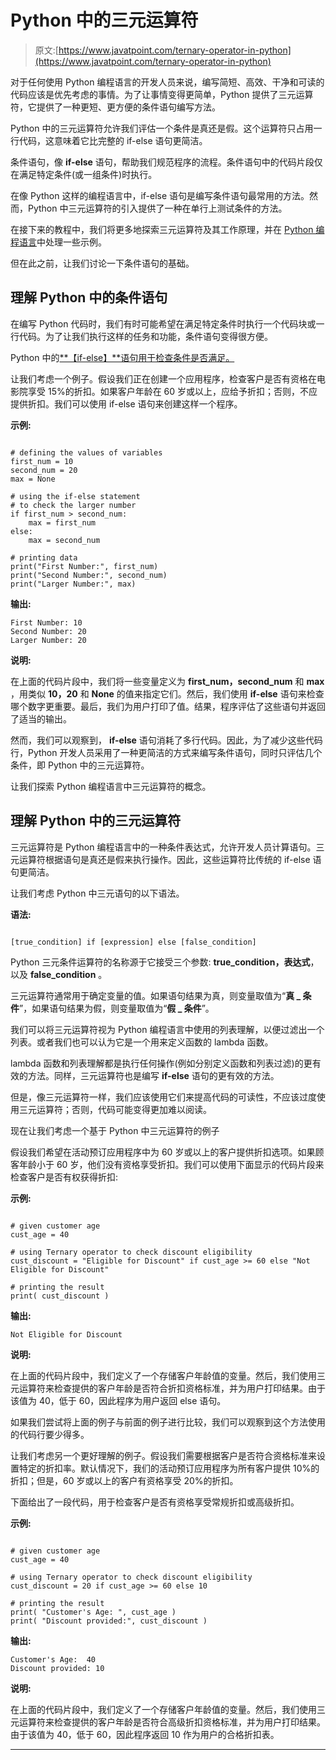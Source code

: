 # Python 中的三元运算符

> 原文:[https://www.javatpoint.com/ternary-operator-in-python](https://www.javatpoint.com/ternary-operator-in-python)

对于任何使用 Python 编程语言的开发人员来说，编写简短、高效、干净和可读的代码应该是优先考虑的事情。为了让事情变得更简单，Python 提供了三元运算符，它提供了一种更短、更方便的条件语句编写方法。

Python 中的三元运算符允许我们评估一个条件是真还是假。这个运算符只占用一行代码，这意味着它比完整的 if-else 语句更简洁。

条件语句，像 **if-else** 语句，帮助我们规范程序的流程。条件语句中的代码片段仅在满足特定条件(或一组条件)时执行。

在像 Python 这样的编程语言中，if-else 语句是编写条件语句最常用的方法。然而，Python 中三元运算符的引入提供了一种在单行上测试条件的方法。

在接下来的教程中，我们将更多地探索三元运算符及其工作原理，并在 [Python 编程语言](https://www.javatpoint.com/python-tutorial)中处理一些示例。

但在此之前，让我们讨论一下条件语句的基础。

## 理解 Python 中的条件语句

在编写 Python 代码时，我们有时可能希望在满足特定条件时执行一个代码块或一行代码。为了让我们执行这样的任务和功能，条件语句变得很方便。

Python 中的[**【if-else】**语句用于检查条件是否满足。](https://www.javatpoint.com/python-if-else)

让我们考虑一个例子。假设我们正在创建一个应用程序，检查客户是否有资格在电影院享受 15%的折扣。如果客户年龄在 60 岁或以上，应给予折扣；否则，不应提供折扣。我们可以使用 if-else 语句来创建这样一个程序。

**示例:**

```

# defining the values of variables
first_num = 10
second_num = 20
max = None

# using the if-else statement
# to check the larger number
if first_num > second_num:
    max = first_num
else:
    max = second_num

# printing data
print("First Number:", first_num)
print("Second Number:", second_num)
print("Larger Number:", max)

```

**输出:**

```
First Number: 10
Second Number: 20
Larger Number: 20

```

**说明:**

在上面的代码片段中，我们将一些变量定义为 **first_num，second_num** 和 **max** ，用类似 **10，20** 和 **None** 的值来指定它们。然后，我们使用 **if-else** 语句来检查哪个数字更重要。最后，我们为用户打印了值。结果，程序评估了这些语句并返回了适当的输出。

然而，我们可以观察到， **if-else** 语句消耗了多行代码。因此，为了减少这些代码行，Python 开发人员采用了一种更简洁的方式来编写条件语句，同时只评估几个条件，即 Python 中的三元运算符。

让我们探索 Python 编程语言中三元运算符的概念。

## 理解 Python 中的三元运算符

三元运算符是 Python 编程语言中的一种条件表达式，允许开发人员计算语句。三元运算符根据语句是真还是假来执行操作。因此，这些运算符比传统的 if-else 语句更简洁。

让我们考虑 Python 中三元语句的以下语法。

**语法:**

```

[true_condition] if [expression] else [false_condition]

```

Python 三元条件运算符的名称源于它接受三个参数: **true_condition，表达式**，以及 **false_condition** 。

三元运算符通常用于确定变量的值。如果语句结果为真，则变量取值为“**真 _ 条件**”，如果语句结果为假，则变量取值为“**假 _ 条件**”。

我们可以将三元运算符视为 Python 编程语言中使用的列表理解，以便过滤出一个列表。或者我们也可以认为它是一个用来定义函数的 lambda 函数。

lambda 函数和列表理解都是执行任何操作(例如分别定义函数和列表过滤)的更有效的方法。同样，三元运算符也是编写 **if-else** 语句的更有效的方法。

但是，像三元运算符一样，我们应该使用它们来提高代码的可读性，不应该过度使用三元运算符；否则，代码可能变得更加难以阅读。

现在让我们考虑一个基于 Python 中三元运算符的例子

假设我们希望在活动预订应用程序中为 60 岁或以上的客户提供折扣选项。如果顾客年龄小于 60 岁，他们没有资格享受折扣。我们可以使用下面显示的代码片段来检查客户是否有权获得折扣:

**示例:**

```

# given customer age
cust_age = 40

# using Ternary operator to check discount eligibility
cust_discount = "Eligible for Discount" if cust_age >= 60 else "Not Eligible for Discount"

# printing the result
print( cust_discount )

```

**输出:**

```
Not Eligible for Discount

```

**说明:**

在上面的代码片段中，我们定义了一个存储客户年龄值的变量。然后，我们使用三元运算符来检查提供的客户年龄是否符合折扣资格标准，并为用户打印结果。由于该值为 40，低于 60，因此程序为用户返回 else 语句。

如果我们尝试将上面的例子与前面的例子进行比较，我们可以观察到这个方法使用的代码行要少得多。

让我们考虑另一个更好理解的例子。假设我们需要根据客户是否符合资格标准来设置特定的折扣率。默认情况下，我们的活动预订应用程序为所有客户提供 10%的折扣；但是，60 岁或以上的客户有资格享受 20%的折扣。

下面给出了一段代码，用于检查客户是否有资格享受常规折扣或高级折扣。

**示例:**

```

# given customer age
cust_age = 40

# using Ternary operator to check discount eligibility
cust_discount = 20 if cust_age >= 60 else 10

# printing the result
print( "Customer's Age: ", cust_age )
print( "Discount provided:", cust_discount )

```

**输出:**

```
Customer's Age:  40
Discount provided: 10

```

**说明:**

在上面的代码片段中，我们定义了一个存储客户年龄值的变量。然后，我们使用三元运算符来检查提供的客户年龄是否符合高级折扣资格标准，并为用户打印结果。由于该值为 40，低于 60，因此程序返回 10 作为用户的合格折扣表。

* * *